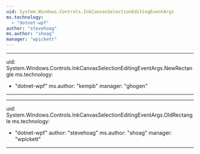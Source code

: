 ```yaml
---
uid: System.Windows.Controls.InkCanvasSelectionEditingEventArgs
ms.technology: 
  - "dotnet-wpf"
author: "stevehoag"
ms.author: "shoag"
manager: "wpickett"
---
```


---
uid: System.Windows.Controls.InkCanvasSelectionEditingEventArgs.NewRectangle
ms.technology: 
  - "dotnet-wpf"
ms.author: "kempb"
manager: "ghogen"
---

---
uid: System.Windows.Controls.InkCanvasSelectionEditingEventArgs.OldRectangle
ms.technology: 
  - "dotnet-wpf"
author: "stevehoag"
ms.author: "shoag"
manager: "wpickett"
---
